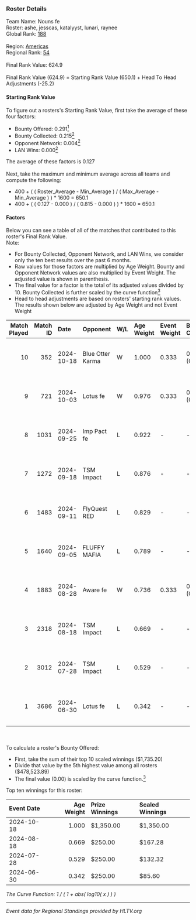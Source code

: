 ### Roster Details<br />
Team Name: Nouns fe<br />
Roster: ashe, jesscas, katalyyst, lunari, raynee<br />
Global Rank: [188](../../standings_global_2024_11_06.md)<br />
<br />
Region: [Americas]( ../../standings_americas_2024_11_06.md)<br />
Regional Rank: [54]( ../../standings_americas_2024_11_06.md)<br />
<br />
Final Rank Value:  624.9<br />
<br />
Final Rank Value (624.9) = Starting Rank Value (650.1) + Head To Head Adjustments (-25.2)<br />

#### Starting Rank Value<br />
To figure out a rosters's Starting Rank Value, first take the average of these four factors:<br />
- Bounty Offered: 0.291[<sup>1</sup>](#table2)
- Bounty Collected: 0.215[<sup>2</sup>](#table1)
- Opponent Network: 0.004[<sup>2</sup>](#table1)
- LAN Wins: 0.000[<sup>2</sup>](#table1)

The average of these factors is 0.127<br />
<br />
Next, take the maximum and minimum average across all teams and compute the following:<br />
- 400 + ( ( Roster_Average - Min_Average ) / ( Max_Average - Min_Average ) ) * 1600 = 650.1
- 400 + ( ( 0.127 - 0.000 ) / ( 0.815 - 0.000 ) ) * 1600 = 650.1


#### Factors<br />
Below you can see a table of all of the matches that contributed to this roster's Final Rank Value.<br />
Note:<br />

- For Bounty Collected, Opponent Network, and LAN Wins, we consider only the ten best results over the past 6 months.
- Raw values for those factors are multiplied by Age Weight. Bounty and Opponent Network values are also multiplied by Event Weight. The adjusted value is shown in parenthesis.
- The final value for a factor is the total of its adjusted values divided by 10. Bounty Collected is further scaled by the curve function[<sup>3</sup>](#curveFunction)
- Head to head adjustments are based on rosters' starting rank values. The results shown below are adjusted by Age Weight and not Event Weight
<span id="table1"></span><br />


| Match Played | Match ID | Date       | Opponent         | W/L | Age Weight | Event Weight | Bounty Collected | Opponent Network | LAN Wins  | H2H Adj. | Roster                                   |
| -: | -: | :- | :- | :- | :- | :- | :- | :- | :- | -: | :- |
|           10 |      352 | 2024-10-18 | Blue Otter Karma | W   | 1.000      | 0.333        | 0.003 (0.001)    | 0.061 (0.020)    | 0 (0.000) |    15.38 | ashe, jesscas, katalyyst, lunari, raynee |
|            9 |      721 | 2024-10-03 | Lotus fe         | W   | 0.976      | 0.333        | 0.003 (0.001)    | 0.031 (0.010)    | 0 (0.000) |    14.89 | ashe, jesscas, katalyyst, lunari, raynee |
|            8 |     1031 | 2024-09-25 | Imp Pact fe      | L   | 0.922      | -            | -                | -                | -         |   -12.43 | ashe, jesscas, katalyyst, lunari, raynee |
|            7 |     1272 | 2024-09-18 | TSM Impact       | L   | 0.876      | -            | -                | -                | -         |   -10.37 | ashe, jesscas, katalyyst, lunari, raynee |
|            6 |     1483 | 2024-09-11 | FlyQuest RED     | L   | 0.829      | -            | -                | -                | -         |   -10.00 | ashe, jesscas, katalyyst, lunari, raynee |
|            5 |     1640 | 2024-09-05 | FLUFFY MAFIA     | L   | 0.789      | -            | -                | -                | -         |   -11.70 | ashe, jesscas, katalyyst, lunari, raynee |
|            4 |     1883 | 2024-08-28 | Aware fe         | W   | 0.736      | 0.333        | 0.002 (0.001)    | 0.034 (0.008)    | 0 (0.000) |    11.67 | ashe, jesscas, katalyyst, lunari, raynee |
|            3 |     2318 | 2024-08-18 | TSM Impact       | L   | 0.669      | -            | -                | -                | -         |    -9.03 | ashe, jesscas, katalyyst, lunari, raynee |
|            2 |     3012 | 2024-07-28 | TSM Impact       | L   | 0.529      | -            | -                | -                | -         |    -7.54 | ashe, jesscas, katalyyst, lunari, raynee |
|            1 |     3686 | 2024-06-30 | Lotus fe         | L   | 0.342      | -            | -                | -                | -         |    -6.04 | ashe, daria, jesscas, katalyyst, raynee  |

<br />
<span id="table2"></span><br />
To calculate a roster's Bounty Offered:<br />

- First, take the sum of their top 10 scaled winnings ($1,735.20)
- Divide that value by the 5th highest value among all rosters ($478,523.89)
- The final value (0.00) is scaled by the curve function.[<sup>3</sup>](#curveFunction)

Top ten winnings for this roster:<br />

| Event Date | Age Weight | Prize Winnings | Scaled Winnings |
| :- | -: | :- | :- |
| 2024-10-18 |      1.000 | $1,350.00      | $1,350.00       |
| 2024-08-18 |      0.669 | $250.00        | $167.28         |
| 2024-07-28 |      0.529 | $250.00        | $132.32         |
| 2024-06-30 |      0.342 | $250.00        | $85.60          |


<span id="curveFunction"></span>_The Curve Function: 1 / ( 1 + abs( log10( x ) ) )_<br />

---
_Event data for Regional Standings provided by HLTV.org_<br />
